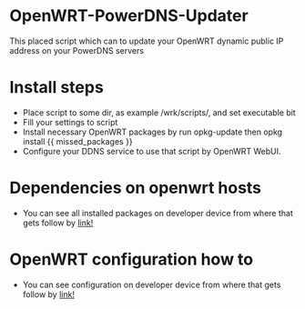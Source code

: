 # OpenWRT-PowerDNS-Updater

This placed script which can to update your OpenWRT dynamic public IP address on your PowerDNS servers

# Install steps

* Place script to some dir, as example /wrk/scripts/, and set executable bit
* Fill your settings to script
* Install necessary OpenWRT packages by run opkg-update then opkg install {{ missed_packages }}
* Configure your DDNS service to use that script by OpenWRT WebUI.

# Dependencies on openwrt hosts

* You can see all installed packages on developer device from where that gets follow by [link!](https://github.com/westsouthnight/openwrt-powerdns-updater/blob/master/installed.md)

# OpenWRT configuration how to

* You can see configuration on developer device from where that gets follow by [link!](https://github.com/westsouthnight/openwrt-powerdns-updater/blob/master/router_ui.md)
